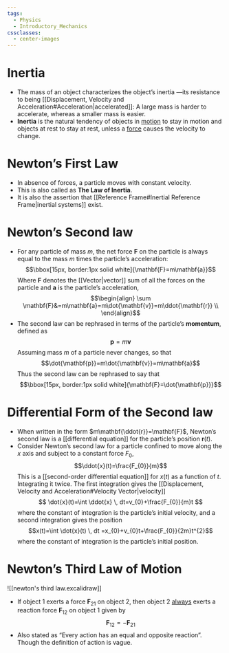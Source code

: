 ```yaml
---
tags:
  - Physics
  - Introductory_Mechanics
cssclasses:
  - center-images
---
```

# Inertia
- The mass of an object characterizes the object’s inertia —its resistance to being [[Displacement, Velocity and Acceleration#Acceleration|accelerated]]: A large mass is harder to accelerate, whereas a smaller mass is easier. 
- **Inertia** is the natural tendency of objects in [motion](https://en.wikipedia.org/wiki/Motion "Motion") to stay in motion and objects at rest to stay at rest, unless a [force](https://en.wikipedia.org/wiki/Force "Force") causes the velocity to change.
# Newton’s First Law
- In absence of forces, a particle moves with constant velocity.
- This is also called as **The Law of Inertia**.
- It is also the assertion that [[Reference Frame#Inertial Reference Frame|inertial systems]] exist.
# Newton’s Second law
- For any particle of mass $m$, the net force $\mathbf{F}$ on the particle is always equal to the mass $m$ times the particle’s acceleration:$$\bbox[15px, border:1px solid white]{\mathbf{F}=m\mathbf{a}}$$Where $\mathbf{F}$ denotes the [[Vector|vector]] sum of all the forces on the particle and $\mathbf{a}$ is the particle’s acceleration,$$\begin{align}
\sum \mathbf{F}&=m\mathbf{a}=m\dot{\mathbf{v}}=m\ddot{\mathbf{r}} \\
\end{align}$$
- The second law can be rephrased in terms of the particle’s **momentum**, defined as $$\mathbf{p}=m\mathbf{v}$$Assuming mass $m$ of a particle never changes, so that $$\dot{\mathbf{p}}=m\dot{\mathbf{v}}=m\mathbf{a}$$Thus the second law can be rephrased to say that $$\bbox[15px, border:1px solid white]{\mathbf{F}=\dot{\mathbf{p}}}$$
# Differential Form of the Second law
- When written in the form $m\mathbf{\ddot{r}}=\mathbf{F}$, Newton’s second law is a  [[differential equation]] for the particle’s position $\mathbf{r}(t)$. 
- Consider Newton’s second law for a particle confined to move along the $x$ axis and subject to a constant force $F_{0}$, $$\ddot{x}(t)=\frac{F_{0}}{m}$$This is a [[second-order differential equation]] for $x(t)$ as a function of $t$. Integrating it twice. The first integration gives the [[Displacement, Velocity and Acceleration#Velocity Vector|velocity]]$$
\dot{x}(t)=\int \ddot{x} \, dt=v_{0}+\frac{F_{0}}{m}t $$where the constant of integration is the particle’s initial velocity, and a second integration gives the position $$x(t)=\int \dot{x}(t) \, dt =x_{0}+v_{0}t+\frac{F_{0}}{2m}t^{2}$$where the constant of integration is the particle’s initial position.
# Newton’s Third Law of Motion 
![[newton's third law.excalidraw]]
- If object 1 exerts a force $\mathbf{F}_{21}$ on object 2, then object 2 <u>always</u> exerts a reaction force $\mathbf{F}_{12}$ on object 1 given by $$\mathbf{F}_{12}=-\mathbf{F}_{21}$$
- Also stated as “Every action has an equal and opposite reaction”. Though the definition of action is vague.
